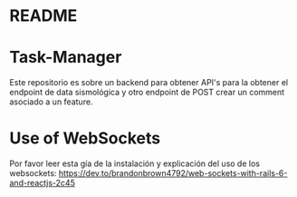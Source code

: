 # README

# Task-Manager
Este repositorio es sobre un backend para obtener API's para la obtener el endpoint de data sismológica y otro endpoint de POST crear un comment asociado a un feature.

# Use of WebSockets
Por favor leer esta gía de la instalación y explicación del uso de los websockets: https://dev.to/brandonbrown4792/web-sockets-with-rails-6-and-reactjs-2c45
